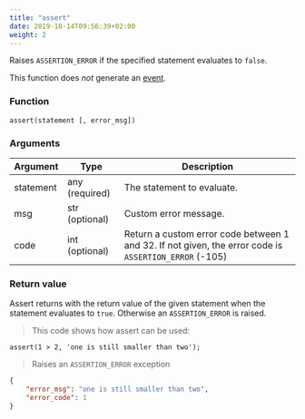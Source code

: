 ```yaml
---
title: "assert"
date: 2019-10-14T09:56:39+02:00
weight: 2
---
```


Raises `ASSERTION_ERROR` if the specified statement evaluates to `false`.

This function does *not* generate an [event](../../events).

### Function

`assert(statement [, error_msg])`

### Arguments

Argument | Type | Description
-------- | ---- | -----------
statement | any (required) | The statement to evaluate.
msg | str (optional) | Custom error message.
code | int (optional) | Return a custom error code between 1 and 32. If not given, the error code is `ASSERTION_ERROR` (-105)

### Return value

Assert returns with the return value of the given statement when the statement evaluates to `true`. Otherwise
an `ASSERTION_ERROR` is raised.

> This code shows how assert can be used:

```thingsdb,should_err
assert(1 > 2, 'one is still smaller than two');
```

> Raises an `ASSERTION_ERROR` exception

```json
{
    "error_msg": "one is still smaller than two",
    "error_code": 1
}
```
